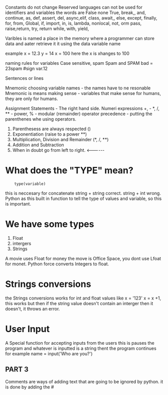 Constants do not change
 Reserved languages can not be used for identifiers and variables the words are
 False
none 
True, break,, and, continue, as, def, assert, del, async,elif, class, await,, else, except, finally, for, from,
Global, if, import, in, is, lambda, nonlocal, not, orm pass, raise,return, try, return while, with, yield,

Varibles  is named a place in the memory where a programmer can store data and aater retrieve it it using the data variable name

example x = 12.3
y = 14
x = 100  here the x is xhanges to 100

naming rules for variables
Case sensitive, spam Spam and SPAM
bad = 23spam #sign var.12

Sentences  or lines

Mnemonic
choosing variable names - the names have to ne resonable 
Mnemonic is  means making sense - variables that make sense for humans, they are only for humans.

Assignment Statements - The right hand side.
Numeri expressions
+, - *, /, ** - power, % - modular (remainder)
operator precedence - putting the parenthenes whe using operators. 

1. Parenthesess are always respected ()
2. Exponentiation (raise to  a power **)
3. Multiplication, Division and Remainder (*, /, **)
4. Addition and Subtraction
5. When in doubt go from left to right. <------

# What does the "TYPE" mean? 
        type(variable)
 this is neccesary for concatenate
 string + string correct.
 string + int wrong.
 Python as this built in function  to tell the type of values and variable, so this is important.
 
 
 # We have some types
 1. Float 
 2. intergers
 3. Strings

 A movie uses Float for money the move is Office Space, you  dont use Lfoat for monet.
  Python force converts Integers to float.

# Strings conversions
 the Strings conversions  works for int and float values
 like x = '123'
     x = x +1,
      this works but then if the string value doesn't contain an interger then it doesn't, it throws an error.

# User Input
 A Special function for accepting inputs from the users
 this is pauses the program and whatever is inputted is a string thent the program continues
 for example name = input('Who are you?')


 ## PART 3
  Comments are ways of adding text that are going to be ignored by python.
  it is done by adding the #
 
 

